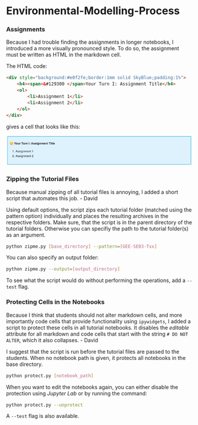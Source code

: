 # Environmental-Modelling-Process

### Assignments

Because I had trouble finding the assignments in longer notebooks, I introduced a more visually pronounced style. To do so, the assignment must be written as HTML in the markdown cell. 

The HTML code:

```html
<div style="background:#e0f2fe;border:1mm solid SkyBlue;padding:1%">
    <h4><span>&#129300 </span>Your Turn I: Assignment Title</h4>
    <ol>
        <li>Assignment 1</li>
        <li>Assignment 2</li>
    </ol>
</div>
```
gives a cell that looks like this:

![](example.png)

### Zipping the Tutorial Files

Because manual zipping of all tutorial files is annoying, I added a short script that automates this job. - David

Using default options, the script zips each tutorial folder (matched using the pattern option) individually and places the resulting archives in the respective folders. Make sure, that the script is in the parent directory of the tutorial folders. Otherwise you can specifiy the path to the tutorial folder(s) as an argument.

```bash
python zipme.py [base_directory] --pattern=[GEE-SE03-Txx]
```

You can also specify an output folder:
```bash
python zipme.py --output=[output_directory]
```

To see what the script would do without performing the operations, add a `--test` flag.

### Protecting Cells in the Notebooks

Because I think that students should not alter markdown cells, and more importantly code cells that provide functionality using `ipywidgets`, I added a script to protect these cells in all tutorial notebooks. It disables the _editable_ attribute for all markdown and code cells that start with the string `# DO NOT ALTER`, which it also collapses. - David

I suggest that the script is run before the tutorial files are passed to the students. When no notebook path is given, it protects all notebooks in the base directory.

```bash
python protect.py [notebook_path]
```

When you want to edit the notebooks again, you can either disable the protection using _Jupyter Lab_ or by running the command:

```bash
python protect.py --unprotect
```

A `--test` flag is also available.